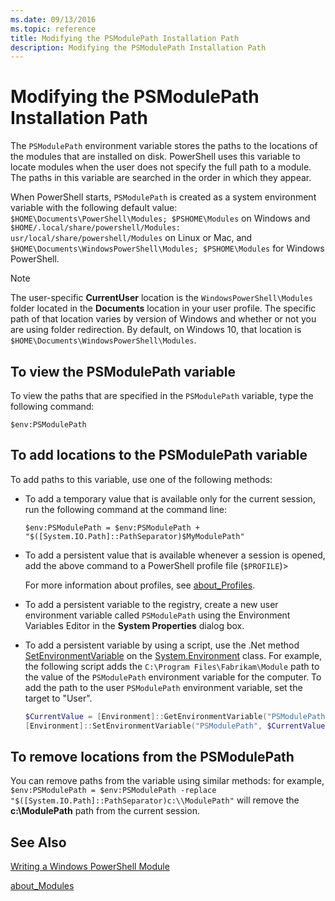 ```yaml
---
ms.date: 09/13/2016
ms.topic: reference
title: Modifying the PSModulePath Installation Path
description: Modifying the PSModulePath Installation Path
---
```

# Modifying the PSModulePath Installation Path

The `PSModulePath` environment variable stores the paths to the locations of the modules that are
installed on disk. PowerShell uses this variable to locate modules when the user does not specify
the full path to a module. The paths in this variable are searched in the order in which they
appear.

When PowerShell starts, `PSModulePath` is created as a system environment variable with the
following default value: `$HOME\Documents\PowerShell\Modules; $PSHOME\Modules` on Windows and
`$HOME/.local/share/powershell/Modules: usr/local/share/powershell/Modules` on Linux or Mac, and
`$HOME\Documents\WindowsPowerShell\Modules; $PSHOME\Modules` for Windows PowerShell.

> [!NOTE]
> The user-specific **CurrentUser** location is the `WindowsPowerShell\Modules` folder located in
> the **Documents** location in your user profile. The specific path of that location varies by
> version of Windows and whether or not you are using folder redirection. By default, on Windows 10,
> that location is `$HOME\Documents\WindowsPowerShell\Modules`.

## To view the PSModulePath variable

To view the paths that are specified in the `PSModulePath` variable, type the following command:

`$env:PSModulePath`

## To add locations to the PSModulePath variable

To add paths to this variable, use one of the following methods:

- To add a temporary value that is available only for the current session, run the following command
  at the command line:

  `$env:PSModulePath = $env:PSModulePath + "$([System.IO.Path]::PathSeparator)$MyModulePath"`

- To add a persistent value that is available whenever a session is opened, add the above command to
  a PowerShell profile file (`$PROFILE`)>

  For more information about profiles, see [about_Profiles](/powershell/module/microsoft.powershell.core/about/about_profiles).

- To add a persistent variable to the registry, create a new user environment variable called
  `PSModulePath` using the Environment Variables Editor in the **System Properties** dialog box.

- To add a persistent variable by using a script, use the .Net method [SetEnvironmentVariable](/dotnet/api/system.environment.setenvironmentvariable)
  on the [System.Environment](/dotnet/api/system.environment) class. For
  example, the following script adds the `C:\Program Files\Fabrikam\Module` path to the value of the
  `PSModulePath` environment variable for the computer. To add the path to the user `PSModulePath`
  environment variable, set the target to "User".

  ```powershell
  $CurrentValue = [Environment]::GetEnvironmentVariable("PSModulePath", "Machine")
  [Environment]::SetEnvironmentVariable("PSModulePath", $CurrentValue + [System.IO.Path]::PathSeparator + "C:\Program Files\Fabrikam\Modules", "Machine")

  ```

## To remove locations from the PSModulePath

You can remove paths from the variable using similar methods: for example, `$env:PSModulePath = $env:PSModulePath -replace "$([System.IO.Path]::PathSeparator)c:\\ModulePath"`
will remove the **c:\ModulePath** path from the current session.

## See Also

[Writing a Windows PowerShell Module](./writing-a-windows-powershell-module.md)

[about_Modules](/powershell/module/microsoft.powershell.core/about/about_modules)
